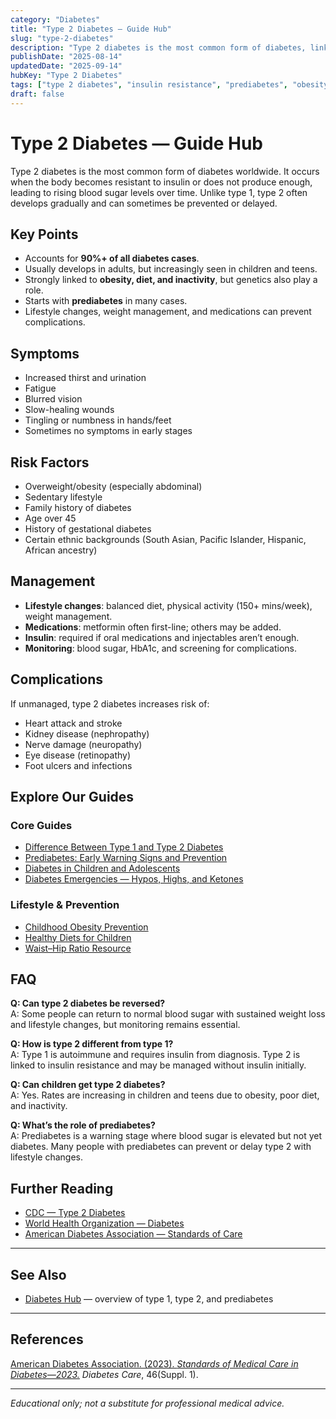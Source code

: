 ```yaml
---
category: "Diabetes"
title: "Type 2 Diabetes — Guide Hub"
slug: "type-2-diabetes"
description: "Type 2 diabetes is the most common form of diabetes, linked to insulin resistance and lifestyle. Explore symptoms, risks, management, prevention, and related guides."
publishDate: "2025-08-14"
updatedDate: "2025-09-14"
hubKey: "Type 2 Diabetes"
tags: ["type 2 diabetes", "insulin resistance", "prediabetes", "obesity", "management", "hub"]
draft: false
---
```


# Type 2 Diabetes — Guide Hub

Type 2 diabetes is the most common form of diabetes worldwide. It occurs when the body becomes resistant to insulin or does not produce enough, leading to rising blood sugar levels over time. Unlike type 1, type 2 often develops gradually and can sometimes be prevented or delayed.

## Key Points
- Accounts for **90%+ of all diabetes cases**.  
- Usually develops in adults, but increasingly seen in children and teens.  
- Strongly linked to **obesity, diet, and inactivity**, but genetics also play a role.  
- Starts with **prediabetes** in many cases.  
- Lifestyle changes, weight management, and medications can prevent complications.  

## Symptoms
- Increased thirst and urination  
- Fatigue  
- Blurred vision  
- Slow-healing wounds  
- Tingling or numbness in hands/feet  
- Sometimes no symptoms in early stages  

## Risk Factors
- Overweight/obesity (especially abdominal)  
- Sedentary lifestyle  
- Family history of diabetes  
- Age over 45  
- History of gestational diabetes  
- Certain ethnic backgrounds (South Asian, Pacific Islander, Hispanic, African ancestry)  

## Management
- **Lifestyle changes**: balanced diet, physical activity (150+ mins/week), weight management.  
- **Medications**: metformin often first-line; others may be added.  
- **Insulin**: required if oral medications and injectables aren’t enough.  
- **Monitoring**: blood sugar, HbA1c, and screening for complications.  

## Complications
If unmanaged, type 2 diabetes increases risk of:  
- Heart attack and stroke  
- Kidney disease (nephropathy)  
- Nerve damage (neuropathy)  
- Eye disease (retinopathy)  
- Foot ulcers and infections  

## Explore Our Guides

### Core Guides
- [Difference Between Type 1 and Type 2 Diabetes](/guides/type-1-vs-type-2-diabetes)  
- [Prediabetes: Early Warning Signs and Prevention](/guides/prediabetes)  
- [Diabetes in Children and Adolescents](/guides/diabetes-children-adolescents)  
- [Diabetes Emergencies — Hypos, Highs, and Ketones](/guides/diabetes-emergency-actions)  

### Lifestyle & Prevention
- [Childhood Obesity Prevention](/guides/childhood-obesity-prevention)  
- [Healthy Diets for Children](/guides/healthy-diets-for-children)  
- [Waist–Hip Ratio Resource](/resources/waist-hip-ratio)  

## FAQ
**Q: Can type 2 diabetes be reversed?**  
A: Some people can return to normal blood sugar with sustained weight loss and lifestyle changes, but monitoring remains essential.  

**Q: How is type 2 different from type 1?**  
A: Type 1 is autoimmune and requires insulin from diagnosis. Type 2 is linked to insulin resistance and may be managed without insulin initially.  

**Q: Can children get type 2 diabetes?**  
A: Yes. Rates are increasing in children and teens due to obesity, poor diet, and inactivity.  

**Q: What’s the role of prediabetes?**  
A: Prediabetes is a warning stage where blood sugar is elevated but not yet diabetes. Many people with prediabetes can prevent or delay type 2 with lifestyle changes.  

## Further Reading
- [CDC — Type 2 Diabetes](https://www.cdc.gov/diabetes/basics/type2.html)  
- [World Health Organization — Diabetes](https://www.who.int/health-topics/diabetes)  
- [American Diabetes Association — Standards of Care](https://diabetesjournals.org/care/issue)  

---

## See Also
- [Diabetes Hub](/guides/diabetes-hub) — overview of type 1, type 2, and prediabetes  

---

## References
[American Diabetes Association. (2023). *Standards of Medical Care in Diabetes—2023.*](https://doi.org/10.2337/dc23-SINT) *Diabetes Care*, 46(Suppl. 1).  

---

*Educational only; not a substitute for professional medical advice.*

